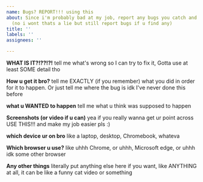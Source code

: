 ```yaml
---
name: Bugs? REPORT!!! using this
about: Since i'm probably bad at my job, report any bugs you catch and I'll eat em.
  (no i wont thats a lie but still report bugs if u find any)
title: ''
labels: ''
assignees: ''

---
```


**WHAT IS IT?!??!?!**
tell me what's wrong so I can try to fix it, Gotta use at least SOME detail tho

**How u get it bro?**
tell me EXACTLY (if you remember) what you did in order for it to happen. Or just tell me where the bug is idk I've never done this before

**what u WANTED to happen**
tell me what u think was supposed to happen

**Screenshots (or video if u can)**
yea if you really wanna get ur point across USE THIS!!! and make my job easier pls :)

**which device ur on bro**
like a laptop, desktop, Chromebook, whateva

**Which browser u use?**
like uhhh Chrome, or uhhh, Microsoft edge, or uhhh idk some other browser

**Any other things**
literally put anything else here if you want, like ANYTHING at all, it can be like a funny cat video or something
